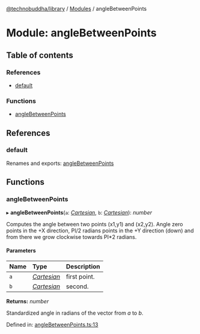[@technobuddha/library](../../README.md) / [Modules](../Modules.md) / angleBetweenPoints

# Module: angleBetweenPoints

## Table of contents

### References

- [default](anglebetweenpoints.md#default)

### Functions

- [angleBetweenPoints](anglebetweenpoints.md#anglebetweenpoints)

## References

### default

Renames and exports: [angleBetweenPoints](anglebetweenpoints.md#anglebetweenpoints)

## Functions

### angleBetweenPoints

▸ **angleBetweenPoints**(`a`: [*Cartesian*](coordinates.md#cartesian), `b`: [*Cartesian*](coordinates.md#cartesian)): *number*

Computes the angle between two points (x1,y1) and (x2,y2).
Angle zero points in the +X direction, PI/2 radians points in the +Y
direction (down) and from there we grow clockwise towards PI*2 radians.

#### Parameters

| Name | Type | Description |
| :------ | :------ | :------ |
| `a` | [*Cartesian*](coordinates.md#cartesian) | first point. |
| `b` | [*Cartesian*](coordinates.md#cartesian) | second. |

**Returns:** *number*

Standardized angle in radians of the vector from *a* to *b*.

Defined in: [angleBetweenPoints.ts:13](../../src/angleBetweenPoints.ts#L13)
